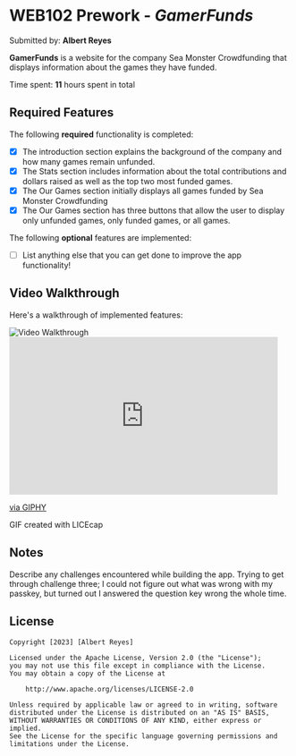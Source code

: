 # WEB102 Prework - *GamerFunds*

Submitted by: **Albert Reyes**

**GamerFunds** is a website for the company Sea Monster Crowdfunding that displays information about the games they have funded.

Time spent: **11** hours spent in total

## Required Features

The following **required** functionality is completed:

* [x] The introduction section explains the background of the company and how many games remain unfunded.
* [x] The Stats section includes information about the total contributions and dollars raised as well as the top two most funded games.
* [x] The Our Games section initially displays all games funded by Sea Monster Crowdfunding
* [x] The Our Games section has three buttons that allow the user to display only unfunded games, only funded games, or all games.

The following **optional** features are implemented:

* [ ] List anything else that you can get done to improve the app functionality!

## Video Walkthrough

Here's a walkthrough of implemented features:

<img src='https://giphy.com/embed/yAH35Qy6IRBy3SoeXc' title='Video Walkthrough' width='' alt='Video Walkthrough' />
<iframe src="https://giphy.com/embed/yAH35Qy6IRBy3SoeXc" width="480" height="282" frameBorder="0" class="giphy-embed" allowFullScreen></iframe><p><a href="https://giphy.com/gifs/yAH35Qy6IRBy3SoeXc">via GIPHY</a></p>

<!-- Replace this with whatever GIF tool you used! -->
GIF created with LICEcap
<!-- Recommended tools:
[Kap](https://getkap.co/) for macOS
[ScreenToGif](https://www.screentogif.com/) for Windows
[peek](https://github.com/phw/peek) for Linux. -->

## Notes

Describe any challenges encountered while building the app.
Trying to get through challenge three; I could not figure out what was wrong with my passkey, but turned out I answered the question key wrong the whole time.

## License

    Copyright [2023] [Albert Reyes]

    Licensed under the Apache License, Version 2.0 (the "License");
    you may not use this file except in compliance with the License.
    You may obtain a copy of the License at

        http://www.apache.org/licenses/LICENSE-2.0

    Unless required by applicable law or agreed to in writing, software
    distributed under the License is distributed on an "AS IS" BASIS,
    WITHOUT WARRANTIES OR CONDITIONS OF ANY KIND, either express or implied.
    See the License for the specific language governing permissions and
    limitations under the License.
